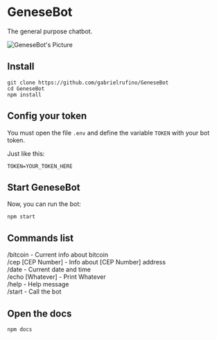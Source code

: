 # GeneseBot

The general purpose chatbot.

![GeneseBot's Picture](https://cdn.pixabay.com/photo/2016/02/22/00/25/robot-1214536_960_720.png)

## Install

```
git clone https://github.com/gabrielrufino/GeneseBot
cd GeneseBot
npm install
```

## Config your token
You must open the file <code>.env</code> and define the variable <code>TOKEN</code> with your bot token.

Just like this:
```
TOKEN=YOUR_TOKEN_HERE
```

## Start GeneseBot

Now, you can run the bot:
```
npm start
```

## Commands list

/bitcoin - Current info about bitcoin<br>
/cep [CEP Number] - Info about [CEP Number] address<br>
/date - Current date and time<br>
/echo [Whatever] - Print Whatever<br>
/help - Help message<br>
/start - Call the bot<br>

## Open the docs

```
npm docs
```
